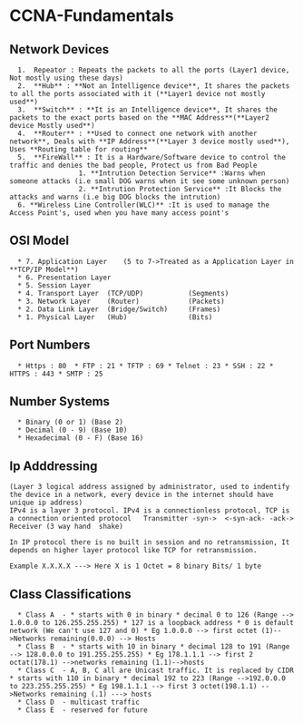 # CCNA-Fundamentals

## Network Devices

      1.  Repeator : Repeats the packets to all the ports (Layer1 device, Not mostly using these days)
      2.  **Hub** : **Not an Intelligence device**, It shares the packets to all the ports associated with it (**Layer1 device not mostly used**)
      3.  **Switch** : **It is an Intelligence device**, It shares the packets to the exact ports based on the **MAC Address**(**Layer2 device Mostly used**)
      4.  **Router** : **Used to connect one network with another network**, Deals with **IP Address**(**Layer 3 device mostly used**), Uses **Routing table for routing**
      5.  **FireWall** : It is a Hardware/Software device to control the traffic and denies the bad people, Protect us from Bad People
                     1. **Intrution Detection Service** :Warns when someone attacks (i.e small DOG warns when it see some unknown person)
                     2. **Intrution Protection Service** :It Blocks the attacks and warns (i.e big DOG blocks the intrution)
      6. **Wireless Line Controller(WLC)** :It is used to manage the Access Point's, used when you have many access point's
   
   
## OSI Model

      * 7. Application Layer    (5 to 7->Treated as a Application Layer in **TCP/IP Model**) 
      * 6. Presentation Layer
      * 5. Session Layer
      * 4. Transport Layer  (TCP/UDP)           (Segments)
      * 3. Network Layer    (Router)            (Packets)
      * 2. Data Link Layer  (Bridge/Switch)     (Frames)
      * 1. Physical Layer   (Hub)               (Bits)
      
      
## Port Numbers

      * Https : 80  * FTP : 21 * TFTP : 69 * Telnet : 23 * SSH : 22 * HTTPS : 443 * SMTP : 25
      
## Number Systems 
      * Binary (0 or 1) (Base 2)
      * Decimal (0 - 9) (Base 10)
      * Hexadecimal (0 - F) (Base 16)
      
## Ip Adddressing  
    (Layer 3 logical address assigned by administrator, used to indentify the device in a network, every device in the internet should have unique ip address)
    IPv4 is a layer 3 protocol. IPv4 is a connectionless protocol, TCP is a connection oriented protocol   Transmitter -syn->  <-syn-ack- -ack-> Receiver (3 way hand  shake)
   
    In IP protocol there is no built in session and no retransmission, It depends on higher layer protocol like TCP for retransmission.
     
    Example X.X.X.X ---> Here X is 1 Octet = 8 binary Bits/ 1 byte
   
## Class Classifications 
      * Class A  - * starts with 0 in binary * decimal 0 to 126 (Range --> 1.0.0.0 to 126.255.255.255) * 127 is a loopback address * 0 is default network (We can't use 127 and 0) * Eg 1.0.0.0 --> first octet (1)-->Networks remaining(0.0.0) --> Hosts 
      * Class B  - * starts with 10 in binary * decimal 128 to 191 (Range --> 128.0.0.0 to 191.255.255.255) * Eg 178.1.1.1 --> first 2 octat(178.1) -->networks remaining (1.1)-->hosts
      * Class C  - A, B, C all are Unicast traffic. It is replaced by CIDR   * starts with 110 in binary * decimal 192 to 223 (Range -->192.0.0.0 to 223.255.255.255) * Eg 198.1.1.1 --> first 3 octet(198.1.1) -->Networks remaining (.1) ---> hosts
      * Class D  - multicast traffic
      * Class E  - reserved for future
